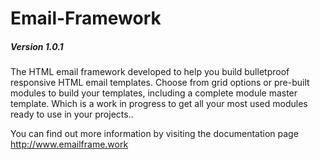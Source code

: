 # Email-Framework
##### Version 1.0.1

The HTML email framework developed to help you build bulletproof responsive HTML email templates.  Choose from grid options or pre-built modules to build your templates, including a complete module master template.  Which is a work in progress to get all your most used modules ready to use in your projects..

You can find out more information by visiting the documentation page http://www.emailframe.work


